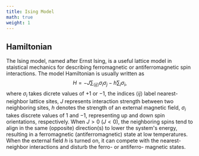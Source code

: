```yaml
---
title: Ising Model
math: true
weight: 1
---
```


## Hamiltonian

The Ising model, named after Ernst Ising, is a useful lattice model in staistical mechanics for describing ferromagnetic or antiferromagnetic spin interactions. The model Hamiltonian is usually written as
$$
H = -J\sum_{\langle ij\rangle} \sigma_i\sigma_j -h\sum_{i} \sigma_i,
$$
where $\sigma_i$ takes dicrete values of $+1$ or $-1$, the indices $\langle ij\rangle$ label nearest-neighbor lattice sites, $J$ represents interaction strength between two neighboring sites, $h$ denotes the strength of an external magnetic field, $\sigma_i$ takes discrete values of $1$ and $-1$, representing up and down spin orientations, respectively. When $J>0$ ($J\lt 0$), the neighboring spins tend to align in the same (opposite) direction(s) to lower the system's energy, resulting in a ferromagnetic (antiferromagnetic) state at low temperatures. When the external field $h$ is turned on, it can compete with the nearest-neighbor interactions and disturb the ferro- or antiferro- magnetic states.


